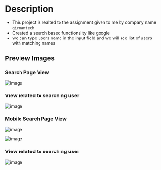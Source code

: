 # Description
- This project is realted to the assignment given to me by company name ``girmantech``
- Created a search based functionality like google
- we can type users name in the input field and we will see list of users with matching names

 ## Preview Images

### Search Page View
 ![image](https://github.com/user-attachments/assets/47fa62b4-ff7e-476e-bb17-4d5344d392eb)

### View related to searching user
![image](https://github.com/user-attachments/assets/e2231bb8-058b-4b3c-ad96-83d00dccdcac)

### Mobile Search Page View
![image](https://github.com/user-attachments/assets/18c32427-a183-4a3c-a548-f2760a34e6ae)

![image](https://github.com/user-attachments/assets/c1e8d8d8-aa68-4dc3-bb59-380d77bd1e38)

### View related to searching user
![image](https://github.com/user-attachments/assets/fff20065-0e33-4879-aab6-324878f11455)
